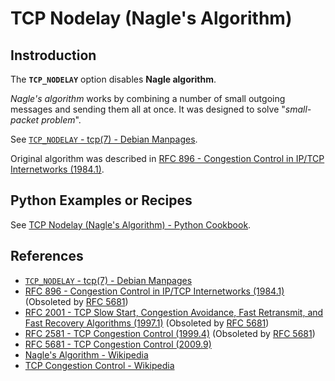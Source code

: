 # TCP Nodelay (Nagle's Algorithm)

## Instroduction

The **`TCP_NODELAY`** option disables **Nagle algorithm**.

*Nagle's algorithm* works by combining a number of small outgoing messages
and sending them all at once. It was designed to solve "*small-packet problem*".

See [`TCP_NODELAY` - tcp(7) - Debian Manpages](https://manpages.debian.org/bookworm/manpages/tcp.7.en.html#TCP_NODELAY).

Original algorithm was described in [RFC 896 - Congestion Control in IP/TCP Internetworks (1984.1)](https://www.rfc-editor.org/rfc/rfc896).

## Python Examples or Recipes

See [TCP Nodelay (Nagle's Algorithm) - Python Cookbook](https://leven-cn.github.io/python-cookbook/cookbook/core/net/tcp_nodelay).

## References

<!-- markdownlint-disable line-length -->

- [`TCP_NODELAY` - tcp(7) - Debian Manpages](https://manpages.debian.org/bookworm/manpages/tcp.7.en.html#TCP_NODELAY)
- [RFC 896 - Congestion Control in IP/TCP Internetworks (1984.1)](https://www.rfc-editor.org/rfc/rfc896) (Obsoleted by [RFC 5681](https://www.rfc-editor.org/rfc/rfc5681))
- [RFC 2001 - TCP Slow Start, Congestion Avoidance, Fast Retransmit, and Fast Recovery Algorithms (1997.1)](https://www.rfc-editor.org/rfc/rfc2001) (Obsoleted by [RFC 5681](https://www.rfc-editor.org/rfc/rfc5681))
- [RFC 2581 - TCP Congestion Control (1999.4)](https://www.rfc-editor.org/rfc/rfc2581) (Obsoleted by [RFC 5681](https://www.rfc-editor.org/rfc/rfc5681))
- [RFC 5681 - TCP Congestion Control (2009.9)](https://www.rfc-editor.org/rfc/rfc5681)
- [Nagle's Algorithm - Wikipedia](https://en.wikipedia.org/wiki/Nagle%27s_algorithm)
- [TCP Congestion Control - Wikipedia](https://en.wikipedia.org/wiki/TCP_congestion_avoidance_algorithm)

<!-- markdownlint-enable line-length -->
